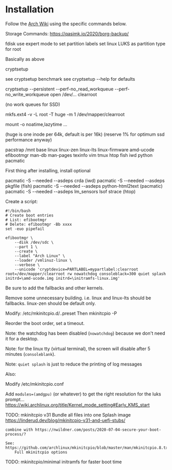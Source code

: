 # Installation

Follow the [Arch Wiki](https://wiki.archlinux.org/title/Installation_guide) using the specific commands below.

Storage Commands: <https://qasimk.io/2020/borg-backup/>

fdisk
use expert mode to set partition labels
set linux LUKS as partition type for root

Basically as above

cryptsetup

see cryptsetup benchmark
see cryptsetup --help for defaults

cryptsetup --persistent --perf-no_read_workqueue --perf-no_write_workqueue open /dev/... clearroot

(no work queues for SSD)

mkfs.ext4 -v -L root -T huge -m 1 /dev/mapper/clearroot

mount -o noatime,lazytime ...

(huge is one inode per 64k, default is per 16k)
(reserve 1% for optimum ssd performance anyway)

pacstrap /mnt base linux linux-zen linux-lts linux-firmware amd-ucode efibootmgr man-db man-pages texinfo vim tmux htop fish iwd python pacmatic

First thing after installing, install optional

pacmatic -S --needed --asdeps crda (iwd)
pacmatic -S --needed --asdeps pkgfile (fish)
pacmatic -S --needed --asdeps python-html2text (pacmatic)
pacmatic -S --needed --asdeps lm_sensors lsof strace (htop)

Create a script:

```terminal
#!/bin/bash
# Create boot entries
# List: efibootmgr
# Delete: efibootmgr -Bb xxxx
set -euo pipefail

efibootmgr \
    --disk /dev/sdc \
    --part 1 \
    --create \
    --label "Arch Linux" \
    --loader /vmlinuz-linux \
    --verbose \
    --unicode 'cryptdevice=PARTLABEL=mypartlabel:clearroot root=/dev/mapper/clearroot rw nowatchdog consoleblack=300 quiet splash initrd=\amd-ucode.img initrd=\initramfs-linux.img'
```

Be sure to add the fallbacks and other kernels.

Remove some unnecessary building. i.e. linux and linux-lts should be fallbacks.
linux-zen should be default only.


Modify: /etc/mkinitcpio.d/..preset
Then mkinitcpio -P

Reorder the boot order, set a timeout.

Note: the watchdog has been disabled (`nowatchdog`) because we don't need it for a desktop.

Note: for the linux tty (virtual terminal), the screen will disable after 5 minutes (`consoleblank`).

Note: `quiet splash` is just to reduce the printing of log messages

Also:

Modify /etc/mkinitcpio.conf

Add `modules=(amdgpu)` (or whatever) to get the right resolution for the luks prompt...
<https://wiki.archlinux.org/title/Kernel_mode_setting#Early_KMS_start>


TODO: mkinitcpio v31
    Bundle all files into one
    Splash image
    https://linderud.dev/blog/mkinitcpio-v31-and-uefi-stubs/

    combine with https://nwildner.com/posts/2020-07-04-secure-your-boot-process/?

    See: https://github.com/archlinux/mkinitcpio/blob/master/man/mkinitcpio.8.txt
        Full mkinitcpio options

TODO: mkinitcpio/minimal initramfs for faster boot time
